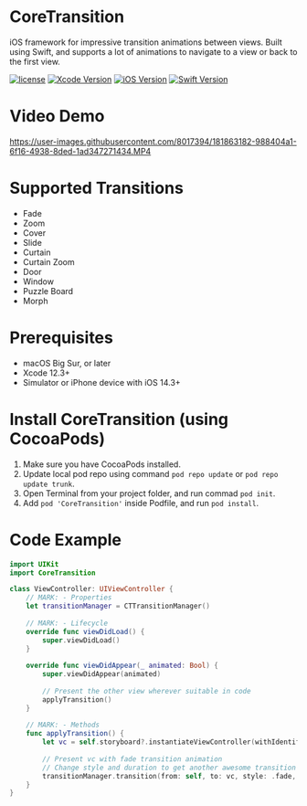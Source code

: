 # CoreTransition
iOS framework for impressive transition animations between views. Built using Swift, and supports a lot of animations to navigate to a view or back to the first view.

[![license](https://img.shields.io/badge/license-MIT-black)](https://github.com/ahmedabdelkarim/CoreTransition)
[![Xcode Version](https://img.shields.io/badge/Xcode-12.3%2B-blue)](https://github.com/ahmedabdelkarim/CoreTransition)
[![iOS Version](https://img.shields.io/badge/iOS-14.3%2B-blue)](https://github.com/ahmedabdelkarim/CoreTransition)
[![Swift Version](https://img.shields.io/badge/Swift-5.0%2B-orange)](https://github.com/ahmedabdelkarim/CoreTransition)

# Video Demo

https://user-images.githubusercontent.com/8017394/181863182-988404a1-6f16-4938-8ded-1ad347271434.MP4

# Supported Transitions
* Fade
* Zoom
* Cover
* Slide
* Curtain
* Curtain Zoom
* Door
* Window
* Puzzle Board
* Morph

# Prerequisites
* macOS Big Sur, or later
* Xcode 12.3+
* Simulator or iPhone device with iOS 14.3+

# Install CoreTransition (using CocoaPods)
1. Make sure you have CocoaPods installed.
2. Update local pod repo using command `pod repo update` or `pod repo update trunk`.
3. Open Terminal from your project folder, and run commad `pod init`.
4. Add `pod 'CoreTransition'` inside Podfile, and run `pod install`.

# Code Example
```swift
import UIKit
import CoreTransition

class ViewController: UIViewController {
    // MARK: - Properties
    let transitionManager = CTTransitionManager()
    
    // MARK: - Lifecycle
    override func viewDidLoad() {
        super.viewDidLoad()
    }
    
    override func viewDidAppear(_ animated: Bool) {
        super.viewDidAppear(animated)
        
        // Present the other view wherever suitable in code
        applyTransition()
    }
    
    // MARK: - Methods
    func applyTransition() {
        let vc = self.storyboard?.instantiateViewController(withIdentifier: "PresentedViewController") as! PresentedViewController
        
        // Present vc with fade transition animation
        // Change style and duration to get another awesome transition
        transitionManager.transition(from: self, to: vc, style: .fade, duration: 1)
    }
}
```
